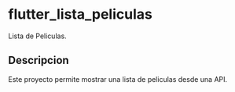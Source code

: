 # flutter_lista_peliculas

Lista de Peliculas.

## Descripcion

Este proyecto permite mostrar una lista de peliculas desde una API.


